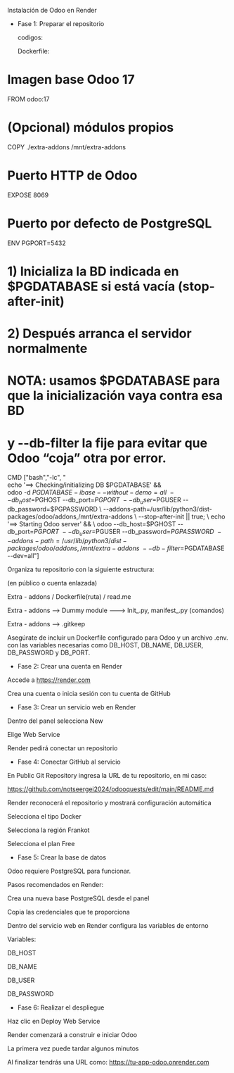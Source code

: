Instalación de Odoo en Render


- Fase 1: Preparar el repositorio

  codigos:

  Dockerfile:
  
 # Imagen base Odoo 17
FROM odoo:17
# (Opcional) módulos propios
COPY ./extra-addons /mnt/extra-addons
# Puerto HTTP de Odoo
EXPOSE 8069
# Puerto por defecto de PostgreSQL
ENV PGPORT=5432
# 1) Inicializa la BD indicada en $PGDATABASE si está vacía (stop-after-init)
# 2) Después arranca el servidor normalmente
#
# NOTA: usamos $PGDATABASE para que la inicialización vaya contra esa BD
# y --db-filter la fije para evitar que Odoo “coja” otra por error.
CMD ["bash","-lc", "\
echo '==> Checking/initializing DB $PGDATABASE' && \
odoo -d $PGDATABASE -i base --without-demo=all \
--db_host=$PGHOST --db_port=$PGPORT \
--db_user=$PGUSER --db_password=$PGPASSWORD \
--addons-path=/usr/lib/python3/dist-packages/odoo/addons,/mnt/extra-addons \
--stop-after-init || true; \
echo '==> Starting Odoo server' && \
odoo --db_host=$PGHOST --db_port=$PGPORT \
--db_user=$PGUSER --db_password=$PGPASSWORD \
--addons-path=/usr/lib/python3/dist-packages/odoo/addons,/mnt/extra-addons \
--db-filter=$PGDATABASE \
--dev=all"]



Organiza tu repositorio con la siguiente estructura:

(en público o cuenta enlazada)

Extra - addons / Dockerfile(ruta) / read.me 

Extra - addons --> Dummy module ---> Init_.py, manifest_.py (comandos)

Extra - addons --> .gitkeep


Asegúrate de incluir un Dockerfile configurado para Odoo y un archivo .env. con las variables necesarias como DB_HOST, DB_NAME, DB_USER, DB_PASSWORD y DB_PORT.

- Fase 2: Crear una cuenta en Render

Accede a https://render.com

Crea una cuenta o inicia sesión con tu cuenta de GitHub

- Fase 3: Crear un servicio web en Render

Dentro del panel selecciona New

Elige Web Service

Render pedirá conectar un repositorio

- Fase 4: Conectar GitHub al servicio

En Public Git Repository ingresa la URL de tu repositorio, en mi caso:

https://github.com/notseergei2024/odooquests/edit/main/README.md

Render reconocerá el repositorio y mostrará configuración automática

Selecciona el tipo Docker

Selecciona la región Frankot

Selecciona el plan Free 

- Fase 5: Crear la base de datos

Odoo requiere PostgreSQL para funcionar.

Pasos recomendados en Render:

Crea una nueva base PostgreSQL desde el panel

Copia las credenciales que te proporciona

Dentro del servicio web en Render configura las variables de entorno

Variables: 

DB_HOST

DB_NAME 

DB_USER

DB_PASSWORD

- Fase 6: Realizar el despliegue

Haz clic en Deploy Web Service

Render comenzará a construir e iniciar Odoo

La primera vez puede tardar algunos minutos

Al finalizar tendrás una URL como:
https://tu-app-odoo.onrender.com

